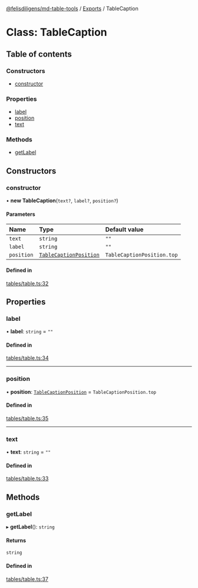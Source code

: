 [@felisdiligens/md-table-tools](../README.md) / [Exports](../modules.md) / TableCaption

# Class: TableCaption

## Table of contents

### Constructors

- [constructor](TableCaption.md#constructor)

### Properties

- [label](TableCaption.md#label)
- [position](TableCaption.md#position)
- [text](TableCaption.md#text)

### Methods

- [getLabel](TableCaption.md#getlabel)

## Constructors

### constructor

• **new TableCaption**(`text?`, `label?`, `position?`)

#### Parameters

| Name | Type | Default value |
| :------ | :------ | :------ |
| `text` | `string` | `""` |
| `label` | `string` | `""` |
| `position` | [`TableCaptionPosition`](../enums/TableCaptionPosition.md) | `TableCaptionPosition.top` |

#### Defined in

[tables/table.ts:32](https://github.com/FelisDiligens/md-table-tools/blob/0a55b82/src/tables/table.ts#L32)

## Properties

### label

• **label**: `string` = `""`

#### Defined in

[tables/table.ts:34](https://github.com/FelisDiligens/md-table-tools/blob/0a55b82/src/tables/table.ts#L34)

___

### position

• **position**: [`TableCaptionPosition`](../enums/TableCaptionPosition.md) = `TableCaptionPosition.top`

#### Defined in

[tables/table.ts:35](https://github.com/FelisDiligens/md-table-tools/blob/0a55b82/src/tables/table.ts#L35)

___

### text

• **text**: `string` = `""`

#### Defined in

[tables/table.ts:33](https://github.com/FelisDiligens/md-table-tools/blob/0a55b82/src/tables/table.ts#L33)

## Methods

### getLabel

▸ **getLabel**(): `string`

#### Returns

`string`

#### Defined in

[tables/table.ts:37](https://github.com/FelisDiligens/md-table-tools/blob/0a55b82/src/tables/table.ts#L37)
